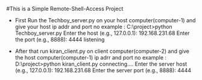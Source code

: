 #This is a Simple Remote-Shell-Access Project 

- First Run the Techboy_server.py on your host computer(computer-1) and give your host ip addr and port no
  example :
  	C:\project>python Techboy_server.py
  	Enter the host (e.g., 127.0.0.1): 192.168.231.68
  	Enter the port (e.g., 8888): 4444
  	listening

- After that run kiran_client.py on client computer(computer-2) and give the host computer(computer-1) ip adrr and port no
  example :
  	D:\project>python kiran_client.py
 	 connecting....
 	 Enter the server host (e.g., 127.0.0.1): 192.168.231.68
 	 Enter the server port (e.g., 8888): 4444
